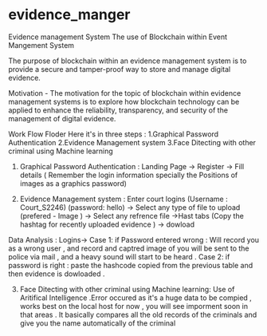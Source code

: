 # evidence_manger
Evidence management System
The use of Blockchain within Event Mangement System

The purpose of blockchain within an evidence management system is to provide a secure and tamper-proof way to store and manage digital evidence. 

Motivation - The motivation for the topic of blockchain within evidence management systems is to explore how blockchain technology can be applied to enhance the reliability, transparency, and security of the management of digital evidence. 

Work Flow Floder 
Here it's in three steps :
1.Graphical Password Authentication
2.Evidence Management system
3.Face Ditecting with other criminal using Machine learning

1. Graphical Password Authentication : Landing Page -> Register -> Fill details ( Remember the login information specially the Positions of images as 
a graphics password) 

2. Evidence Management system : Enter court logins (Username : Court_S2246) (password: hello) -> Select any type of file to upload (prefered - Image ) ->
Select any refrence file ->Hast tabs (Copy the hashtag for recently uploaded evidence ) -> dowload 

Data Analysis : Logins-> 
               Case 1: if Password entered wrong : Will record you as a wrong user , and record and captred image of you will be sent to the police via mail , 
               and a heavy sound will start to be heard .
               Case 2: if password is right : paste the hashcode   copied from the previous table and then evidence is dowloaded .

3. Face Ditecting with other criminal using Machine learning: Use of Aritifical Intelligence .Error occured as it's a huge data to be compied , 
works best on the local host for now , you will see imporment soon in that areas . It basically compares all the old records of the criminals and 
give you the name automatically of the criminal
